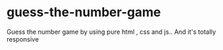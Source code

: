 # guess-the-number-game

Guess the number game by using pure html , css and js..
And it's totally responsive
